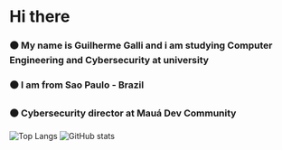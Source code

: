 # Hi there
### ⚫ My name is Guilherme Galli and i am studying Computer Engineering and Cybersecurity at university
### ⚫ I am from Sao Paulo - Brazil
### ⚫ Cybersecurity director at Mauá Dev Community
<!--
##Skills
###To do: Paste languages and others
-->



![Top Langs](https://github-readme-stats.vercel.app/api/top-langs/?username=Guilherme-Galli77&layout=compact&langs_count=32&theme=great-gatsby)
![GitHub stats](https://github-readme-stats.vercel.app/api?username=Guilherme-Galli77&theme=great-gatsby&show_icons=true)
<!--
**Guilherme-Galli77/Guilherme-Galli77** is a ✨ _special_ ✨ repository because its `README.md` (this file) appears on your GitHub profile.

Here are some ideas to get you started:

- 🔭 I’m currently working on ...
- 🌱 I’m currently learning ...
- 👯 I’m looking to collaborate on ...
- 🤔 I’m looking for help with ...
- 💬 Ask me about ...
- 📫 How to reach me: ...
- 😄 Pronouns: ...
- ⚡ Fun fact: ...
-->
